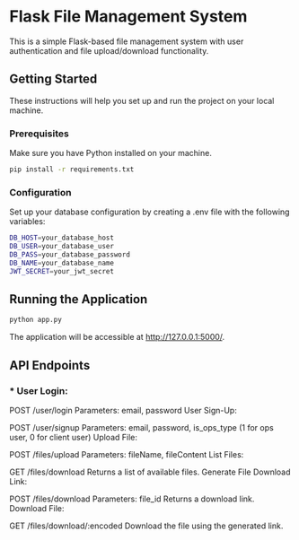 # Flask File Management System

This is a simple Flask-based file management system with user authentication and file upload/download functionality.

## Getting Started

These instructions will help you set up and run the project on your local machine.

### Prerequisites

Make sure you have Python installed on your machine.

```bash
pip install -r requirements.txt
```

### Configuration

Set up your database configuration by creating a .env file with the following variables:

```bash
DB_HOST=your_database_host
DB_USER=your_database_user
DB_PASS=your_database_password
DB_NAME=your_database_name
JWT_SECRET=your_jwt_secret
```

## Running the Application

```bash
python app.py
```
The application will be accessible at http://127.0.0.1:5000/.

## API Endpoints

### * User Login:

POST /user/login
Parameters: email, password
User Sign-Up:

POST /user/signup
Parameters: email, password, is_ops_type (1 for ops user, 0 for client user)
Upload File:

POST /files/upload
Parameters: fileName, fileContent
List Files:

GET /files/download
Returns a list of available files.
Generate File Download Link:

POST /files/download
Parameters: file_id
Returns a download link.
Download File:

GET /files/download/:encoded
Download the file using the generated link.